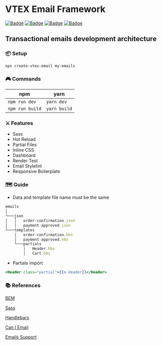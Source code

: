 # VTEX Email Framework

[![Badge](https://img.shields.io/badge/%20VTEX-%3D?logo=vtex&color=ED125F&label=emails&logoColor=ED125F)](https://help.vtex.com/tutorial/list-of-e-mail-templates-in-the-message-center--3g2S2kqBOoSGcCaqMYK2my) [![Badge](https://img.shields.io/badge/%20handlebars-%3D?logo=handlebars.js&color=f0772b&label=templating&logoColor=f0772b)](https://handlebarsjs.com/) [![Badge](https://img.shields.io/badge/%20node.js-%20%3E%3D_14-brightgreen?logo=node.js)](https://nodejs.org) [![Badge](https://img.shields.io/npm/dm/vtex-email-framework?color=%23CB3837&logo=npm)](https://www.npmjs.com/package/vtex-email-framework)

## Transactional emails development architecture

### 📦 Setup

```bash
npx create-vtex-email my-emails
```

### 🎮 Commands

| npm | yarn |
| ----------- | --- |
|`npm run dev` | `yarn dev`|
|`npm run build` | `yarn build`|

### ⚔️ Features

* Sass
* Hot Reload
* Partial Files
* Inline CSS
* Dashboard
* Render Test
* Email Stylelint
* Responsive Boilerplate

### 🗺️ Guide

* Data and template file name must be the same

```javascript
emails
│
└───json
│   │   order-confirmation.json
│   │   payment-approved.json
└───templates
    │   order-confirmation.hbs
    │   payment-approved.hbs
    └───partials
        │   Header.hbs
        │   Cart.hbs
```

* Partials import

```handlebars
<Header class="partial">{{> Header}}</Header>
```

### 📚 References

[BEM](http://getbem.com/naming/)

[Sass](https://sass-lang.com/guide)

[Handlebars](https://handlebarsjs.com/)  

[Can I Email](https://www.caniemail.com/)

[Emails Support](https://www.campaignmonitor.com/css/)  
